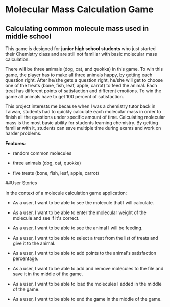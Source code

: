 # Molecular Mass Calculation Game

## Calculating common molecule mass used in middle school



This game is designed for **junior high school students** who just started their Chemistry class and are still not 
familiar with basic molecular mass calculation. 

There will be three animals (dog, cat, and quokka) in this game. To win this game, the player has to make all three 
animals happy, by getting each question right. After he/she gets a question right, he/she will get to choose one of the 
treats (bone, fish, leaf, apple, carrot) to feed the animal. Each treat has different points of satisfaction and 
different emotions. To win the game all animals have to get 100 percent of satisfaction.  

This project interests me because when I was a chemistry tutor back in Taiwan, students had to quickly calculate each 
molecular mass in order to finish all the questions under specific amount of time. Calculating molecular mass is the
most basic ability for students learning chemistry. By getting familiar with it, students can save multiple time during 
exams and work on harder problems. 


**Features**:

- random common molecules

- three animals (dog, cat, quokka)
 
- five treats (bone, fish, leaf, apple, carrot)


##User Stories

In the context of a molecule calculation game application:

- As a user, I want to be able to see the molecule that I will calculate.

- As a user, I want to be able to enter the molecular weight of the molecule and see if it's correct.

- As a user, I want to be able to see the animal I will be feeding.

- As a user, I want to be able to select a treat from the list of treats and give it to the animal.

- As a user, I want to be able to add points to the animal's satisfaction percentage.

- As a user, I want to be able to add and remove molecules to the file and save it in the middle of the game.

- As a user, I want to be able to load the molecules I added in the middle of the game.

- As a user, I want to be able to end the game in the middle of the game.


